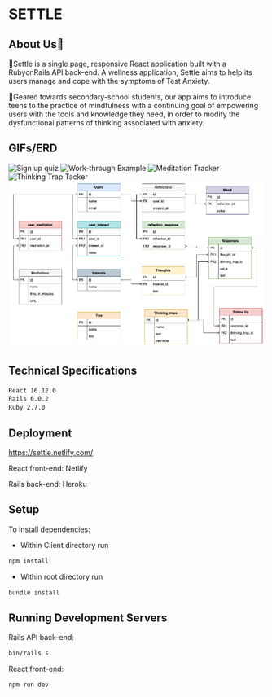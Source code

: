 # SETTLE

## About Us🎒
 

🌵Settle is a single page, responsive React application built with a RubyonRails API back-end. A wellness application, Settle aims to help its users manage and cope with the symptoms of Test Anxiety.    

🌵Geared towards secondary-school
students, our app aims to introduce teens to the practice of mindfulness with a continuing goal of empowering users with the tools and knowledge they need, in order to modify the dysfunctional patterns of thinking associated with anxiety. 

## GIFs/ERD

![Sign up quiz](https://github.com/claraisley/settle/blob/master/docs/sign-in.gif?raw=true)
![Work-through Example](https://github.com/claraisley/settle/blob/master/docs/workthrough.gif?raw=true)
![Meditation Tracker](https://github.com/claraisley/settle/blob/master/docs/meditation-tracker.gif?raw=true)
![Thinking Trap Tacker](https://github.com/claraisley/settle/blob/master/docs/thinking-traps.gif?raw=true)
![Database ERD](https://github.com/claraisley/settle/blob/master/docs/SettleERD.png?raw=true)





## Technical Specifications
```sh
React 16.12.0
Rails 6.0.2
Ruby 2.7.0
```

## Deployment
https://settle.netlify.com/   

React front-end: Netlify

Rails back-end: Heroku

## Setup

To install dependencies:
- Within Client directory run  
```sh
npm install
``` 
- Within root directory run  
```sh
bundle install
``` 
## Running Development Servers

Rails API back-end:
```sh
bin/rails s
```
React front-end:
```sh
npm run dev
```


